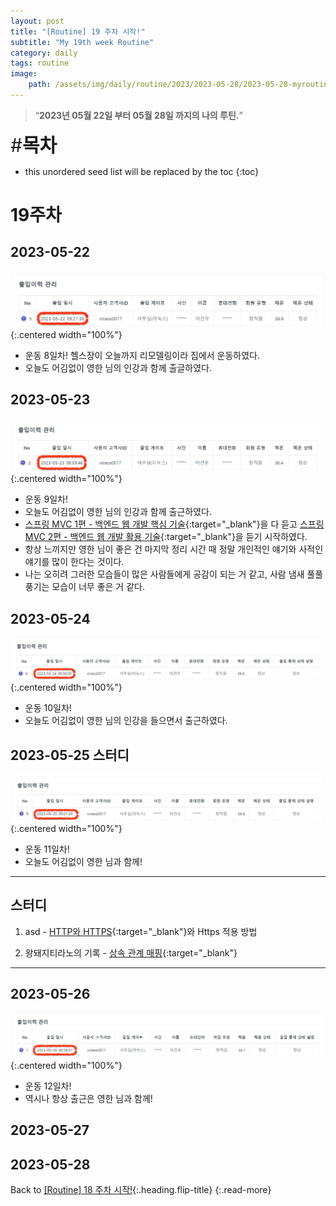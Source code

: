 ```yaml
---
layout: post
title: "[Routine] 19 주차 시작!"
subtitle: "My 19th week Routine"
category: daily
tags: routine
image:
    path: /assets/img/daily/routine/2023/2023-05-28/2023-05-28-myroutine-19th.png
---
```


> “**2023년 05월 22일 부터 05월 28일 까지의 나의 루틴.**”

<span style="font-size:30px;">\#**목차**</span>
* this unordered seed list will be replaced by the toc
{:toc}

# 19주차
## 2023-05-22
![](/assets/img/daily/routine/2023/2023-05-28/2023-05-22_myroutine.png){:.centered width="100%"}
- 운동 8일차! 헬스장이 오늘까지 리모델링이라 집에서 운동하였다.
- 오늘도 어김없이 영한 님의 인강과 함께 출글하였다.

## 2023-05-23
![](/assets/img/daily/routine/2023/2023-05-28/2023-05-23_myroutine.png){:.centered width="100%"}
- 운동 9일차!
- 오늘도 어김없이 영한 님의 인강과 함께 출근하였다. 
- [스프링 MVC 1편 - 백엔드 웹 개발 핵심 기술]{:target="_blank"}을 다 듣고 [스프링 MVC 2편 - 백엔드 웹 개발 활용 기술]{:target="_blank"}을 듣기 시작하였다.
- 항상 느끼지만 영한 님이 좋은 건 마지막 정리 시간 때 정말 개인적인 얘기와 사적인 얘기를 많이 한다는 것이다.
- 나는 오히려 그러한 모습들이 많은 사람들에게 공감이 되는 거 같고, 사람 냄새 풀풀 풍기는 모습이 너무 좋은 거 같다.

## 2023-05-24
![](/assets/img/daily/routine/2023/2023-05-28/2023-05-24_myroutine.png){:.centered width="100%"}
- 운동 10일차!
- 오늘도 어김없이 영한 님의 인강을 들으면서 출근하였다.

## 2023-05-25 스터디
![](/assets/img/daily/routine/2023/2023-05-28/2023-05-25_myroutine.png){:.centered width="100%"}
- 운동 11일차!
- 오늘도 어김없이 영한 님과 함께!

*** 
## 스터디
1. asd - [HTTP와 HTTPS]{:target="_blank"}와 Https 적용 방법

2. 왕돼지티라노의 기록 - [상속 관계 매핑]{:target="_blank"}

***

## 2023-05-26
![](/assets/img/daily/routine/2023/2023-05-28/2023-05-26_myroutine.png){:.centered width="100%"}
- 운동 12일차!
- 역시나 항상 출근은 영한 님과 함께!

## 2023-05-27
## 2023-05-28

Back to [[Routine] 18 주차 시작!](./2023-05-21-week-18th.md){:.heading.flip-title}
{:.read-more}

[//]: # (Continue with [[Routine] 20 주차 시작!]&#40;./2023-05-21-week-18th.md&#41;{:.heading.flip-title})
[//]: # ({:.read-more})

<!-- Links -->
[스프링 MVC 1편 - 백엔드 웹 개발 핵심 기술]: https://www.inflearn.com/course/%EC%8A%A4%ED%94%84%EB%A7%81-mvc-1
[스프링 MVC 2편 - 백엔드 웹 개발 활용 기술]: https://www.inflearn.com/course/%EC%8A%A4%ED%94%84%EB%A7%81-mvc-2

<!-- Study Links -->
[HTTP와 HTTPS]: https://youngjo-no.tistory.com/10
[상속 관계 매핑]: https://happy-wangpig.tistory.com/20

<!-- Commit Links -->